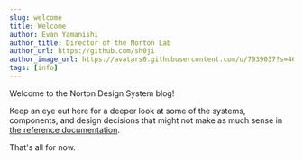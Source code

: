 ```yaml
---
slug: welcome
title: Welcome
author: Evan Yamanishi
author_title: Director of the Norton Lab
author_url: https://github.com/sh0ji
author_image_url: https://avatars0.githubusercontent.com/u/7939037?s=460&u=90101464a8c9c465cf74bebb3ab55275718f743e&v=4
tags: [info]
---
```


Welcome to the Norton Design System blog!

<!--truncate-->

Keep an eye out here for a deeper look
at some of the systems, components, and design decisions that might not make as
much sense in [the reference documentation](/docs).

That's all for now.
